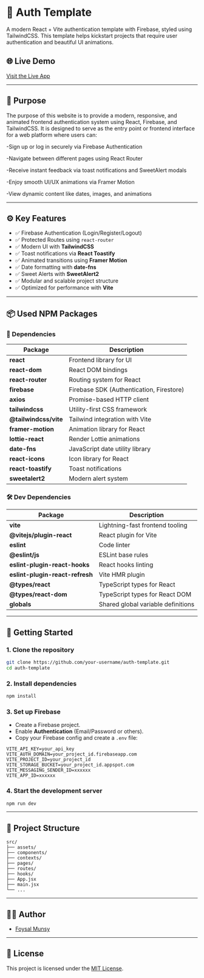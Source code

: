 # 🔐 Auth Template

A modern React + Vite authentication template with Firebase, styled using TailwindCSS. This template helps kickstart projects that require user authentication and beautiful UI animations.

## 🌐 Live Demo

[Visit the Live App](https://food-sharing-e49b8.web.app)

---

## 🎯 Purpose

The purpose of this website is to provide a modern, responsive, and animated frontend authentication system using React, Firebase, and TailwindCSS. It is designed to serve as the entry point or frontend interface for a web platform where users can:

-Sign up or log in securely via Firebase Authentication

-Navigate between different pages using React Router

-Receive instant feedback via toast notifications and SweetAlert modals

-Enjoy smooth UI/UX animations via Framer Motion

-View dynamic content like dates, images, and animations

---

## ⚙️ Key Features

- ✅ Firebase Authentication (Login/Register/Logout)
- ✅ Protected Routes using `react-router`
- ✅ Modern UI with **TailwindCSS**
- ✅ Toast notifications via **React Toastify**
- ✅ Animated transitions using **Framer Motion**
- ✅ Date formatting with **date-fns**
- ✅ Sweet Alerts with **SweetAlert2**
- ✅ Modular and scalable project structure
- ✅ Optimized for performance with **Vite**

---

## 📦 Used NPM Packages

### 🔧 Dependencies

| Package               | Description                              |
| --------------------- | ---------------------------------------- |
| **react**             | Frontend library for UI                  |
| **react-dom**         | React DOM bindings                       |
| **react-router**      | Routing system for React                 |
| **firebase**          | Firebase SDK (Authentication, Firestore) |
| **axios**             | Promise-based HTTP client                |
| **tailwindcss**       | Utility-first CSS framework              |
| **@tailwindcss/vite** | Tailwind integration with Vite           |
| **framer-motion**     | Animation library for React              |
| **lottie-react**      | Render Lottie animations                 |
| **date-fns**          | JavaScript date utility library          |
| **react-icons**       | Icon library for React                   |
| **react-toastify**    | Toast notifications                      |
| **sweetalert2**       | Modern alert system                      |

### 🛠 Dev Dependencies

| Package                         | Description                        |
| ------------------------------- | ---------------------------------- |
| **vite**                        | Lightning-fast frontend tooling    |
| **@vitejs/plugin-react**        | React plugin for Vite              |
| **eslint**                      | Code linter                        |
| **@eslint/js**                  | ESLint base rules                  |
| **eslint-plugin-react-hooks**   | React hooks linting                |
| **eslint-plugin-react-refresh** | Vite HMR plugin                    |
| **@types/react**                | TypeScript types for React         |
| **@types/react-dom**            | TypeScript types for React DOM     |
| **globals**                     | Shared global variable definitions |

---

## 🚀 Getting Started

### 1. Clone the repository

```bash
git clone https://github.com/your-username/auth-template.git
cd auth-template
```

### 2. Install dependencies

```bash
npm install
```

### 3. Set up Firebase

- Create a Firebase project.
- Enable **Authentication** (Email/Password or others).
- Copy your Firebase config and create a `.env` file:

```
VITE_API_KEY=your_api_key
VITE_AUTH_DOMAIN=your_project_id.firebaseapp.com
VITE_PROJECT_ID=your_project_id
VITE_STORAGE_BUCKET=your_project_id.appspot.com
VITE_MESSAGING_SENDER_ID=xxxxxx
VITE_APP_ID=xxxxxx
```

### 4. Start the development server

```bash
npm run dev
```

---

## 📁 Project Structure

```
src/
├── assets/
├── components/
├── contexts/
├── pages/
├── routes/
├── hooks/
├── App.jsx
├── main.jsx
└── ...
```

---

## 🧑‍💻 Author

- [Foysal Munsy](https://github.com/foysal-munsy)

---

## 📄 License

This project is licensed under the [MIT License](https://opensource.org/licenses/MIT).
